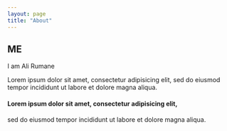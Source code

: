 ```yaml
---
layout: page
title: "About"
---
```


## ME

I am Ali Rumane

Lorem ipsum dolor sit amet, consectetur adipisicing elit, sed do eiusmod tempor incididunt ut labore et dolore magna aliqua.

#### Lorem ipsum dolor sit amet, consectetur adipisicing elit,

sed do eiusmod tempor incididunt ut labore et dolore magna aliqua.
